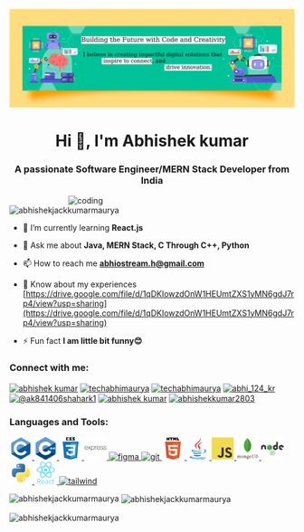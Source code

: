 ![logo](https://github.com/Abhishekjackkumarmaurya/Abhishekjackkumarmaurya/blob/main/profilePoster%20(2).jpg)
<h1 align="center">Hi 👋, I'm Abhishek kumar</h1>
<h3 align="center">A passionate Software Engineer/MERN Stack Developer from India</h3>

<img align="right" alt="coding" width="400" src="https://media0.giphy.com/media/v1.Y2lkPTc5MGI3NjExbGJyZGFvbWYyZDc1MTI5MWJmZDl3amkyN2syM3V4dGhiMW5ybjR6OSZlcD12MV9pbnRlcm5hbF9naWZfYnlfaWQmY3Q9Zw/wLNuW1tCKRiPmDV5Y4/giphy.webp">
<p align="left"> <img src="https://komarev.com/ghpvc/?username=abhishekjackkumarmaurya&label=Profile%20views&color=0e75b6&style=flat" alt="abhishekjackkumarmaurya" /> </p>


- 🌱 I’m currently learning **React.js**

- 💬 Ask me about **Java, MERN Stack, C Through C++, Python**

- 📫 How to reach me **abhiostream.h@gmail.com**

- 📄 Know about my experiences [https://drive.google.com/file/d/1qDKIowzdOnW1HEUmtZXS1yMN6gdJ7rp4/view?usp=sharing](https://drive.google.com/file/d/1qDKIowzdOnW1HEUmtZXS1yMN6gdJ7rp4/view?usp=sharing)

- ⚡ Fun fact **I am little bit funny😊**

<h3 align="left">Connect with me:</h3>
<p align="left">
<a href="https://linkedin.com/in/abhishek kumar" target="blank"><img align="center" src="https://raw.githubusercontent.com/rahuldkjain/github-profile-readme-generator/master/src/images/icons/Social/linked-in-alt.svg" alt="abhishek kumar" height="30" width="40" /></a>
<a href="https://fb.com/techabhimaurya" target="blank"><img align="center" src="https://raw.githubusercontent.com/rahuldkjain/github-profile-readme-generator/master/src/images/icons/Social/facebook.svg" alt="techabhimaurya" height="30" width="40" /></a>
<a href="https://instagram.com/techabhimaurya" target="blank"><img align="center" src="https://raw.githubusercontent.com/rahuldkjain/github-profile-readme-generator/master/src/images/icons/Social/instagram.svg" alt="techabhimaurya" height="30" width="40" /></a>
<a href="https://www.codechef.com/users/abhi_124_kr" target="blank"><img align="center" src="https://cdn.jsdelivr.net/npm/simple-icons@3.1.0/icons/codechef.svg" alt="abhi_124_kr" height="30" width="40" /></a>
<a href="https://www.hackerrank.com/@ak841406shahark1" target="blank"><img align="center" src="https://raw.githubusercontent.com/rahuldkjain/github-profile-readme-generator/master/src/images/icons/Social/hackerrank.svg" alt="@ak841406shahark1" height="30" width="40" /></a>
<a href="https://www.hackerearth.com/abhishek kumar" target="blank"><img align="center" src="https://raw.githubusercontent.com/rahuldkjain/github-profile-readme-generator/master/src/images/icons/Social/hackerearth.svg" alt="abhishek kumar" height="30" width="40" /></a>
<a href="https://discord.gg/abhishekkumar2803" target="blank"><img align="center" src="https://raw.githubusercontent.com/rahuldkjain/github-profile-readme-generator/master/src/images/icons/Social/discord.svg" alt="abhishekkumar2803" height="30" width="40" /></a>
</p>

<h3 align="left">Languages and Tools:</h3>
<p align="left"> <a href="https://www.cprogramming.com/" target="_blank" rel="noreferrer"> <img src="https://raw.githubusercontent.com/devicons/devicon/master/icons/c/c-original.svg" alt="c" width="40" height="40"/> </a> <a href="https://www.w3schools.com/cpp/" target="_blank" rel="noreferrer"> <img src="https://raw.githubusercontent.com/devicons/devicon/master/icons/cplusplus/cplusplus-original.svg" alt="cplusplus" width="40" height="40"/> </a> <a href="https://www.w3schools.com/css/" target="_blank" rel="noreferrer"> <img src="https://raw.githubusercontent.com/devicons/devicon/master/icons/css3/css3-original-wordmark.svg" alt="css3" width="40" height="40"/> </a> <a href="https://expressjs.com" target="_blank" rel="noreferrer"> <img src="https://raw.githubusercontent.com/devicons/devicon/master/icons/express/express-original-wordmark.svg" alt="express" width="40" height="40"/> </a> <a href="https://www.figma.com/" target="_blank" rel="noreferrer"> <img src="https://www.vectorlogo.zone/logos/figma/figma-icon.svg" alt="figma" width="40" height="40"/> </a> <a href="https://git-scm.com/" target="_blank" rel="noreferrer"> <img src="https://www.vectorlogo.zone/logos/git-scm/git-scm-icon.svg" alt="git" width="40" height="40"/> </a> <a href="https://www.w3.org/html/" target="_blank" rel="noreferrer"> <img src="https://raw.githubusercontent.com/devicons/devicon/master/icons/html5/html5-original-wordmark.svg" alt="html5" width="40" height="40"/> </a> <a href="https://www.java.com" target="_blank" rel="noreferrer"> <img src="https://raw.githubusercontent.com/devicons/devicon/master/icons/java/java-original.svg" alt="java" width="40" height="40"/> </a> <a href="https://developer.mozilla.org/en-US/docs/Web/JavaScript" target="_blank" rel="noreferrer"> <img src="https://raw.githubusercontent.com/devicons/devicon/master/icons/javascript/javascript-original.svg" alt="javascript" width="40" height="40"/> </a> <a href="https://www.mongodb.com/" target="_blank" rel="noreferrer"> <img src="https://raw.githubusercontent.com/devicons/devicon/master/icons/mongodb/mongodb-original-wordmark.svg" alt="mongodb" width="40" height="40"/> </a> <a href="https://nodejs.org" target="_blank" rel="noreferrer"> <img src="https://raw.githubusercontent.com/devicons/devicon/master/icons/nodejs/nodejs-original-wordmark.svg" alt="nodejs" width="40" height="40"/> </a> <a href="https://www.python.org" target="_blank" rel="noreferrer"> <img src="https://raw.githubusercontent.com/devicons/devicon/master/icons/python/python-original.svg" alt="python" width="40" height="40"/> </a> <a href="https://reactjs.org/" target="_blank" rel="noreferrer"> <img src="https://raw.githubusercontent.com/devicons/devicon/master/icons/react/react-original-wordmark.svg" alt="react" width="40" height="40"/> </a> <a href="https://tailwindcss.com/" target="_blank" rel="noreferrer"> <img src="https://www.vectorlogo.zone/logos/tailwindcss/tailwindcss-icon.svg" alt="tailwind" width="40" height="40"/> </a> </p>

<p><img align="left" src="https://github-readme-stats.vercel.app/api/top-langs?username=abhishekjackkumarmaurya&show_icons=true&locale=en&layout=compact" alt="abhishekjackkumarmaurya" /></p>

<p>&nbsp;<img align="center" src="https://github-readme-stats.vercel.app/api?username=abhishekjackkumarmaurya&show_icons=true&locale=en" alt="abhishekjackkumarmaurya" /></p>

<p><img align="center" src="https://github-readme-streak-stats.herokuapp.com/?user=abhishekjackkumarmaurya&" alt="abhishekjackkumarmaurya" /></p>
